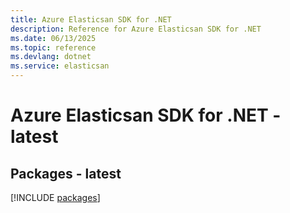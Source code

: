 ```yaml
---
title: Azure Elasticsan SDK for .NET
description: Reference for Azure Elasticsan SDK for .NET
ms.date: 06/13/2025
ms.topic: reference
ms.devlang: dotnet
ms.service: elasticsan
---
```

# Azure Elasticsan SDK for .NET - latest
## Packages - latest
[!INCLUDE [packages](elasticsan-index.md)]